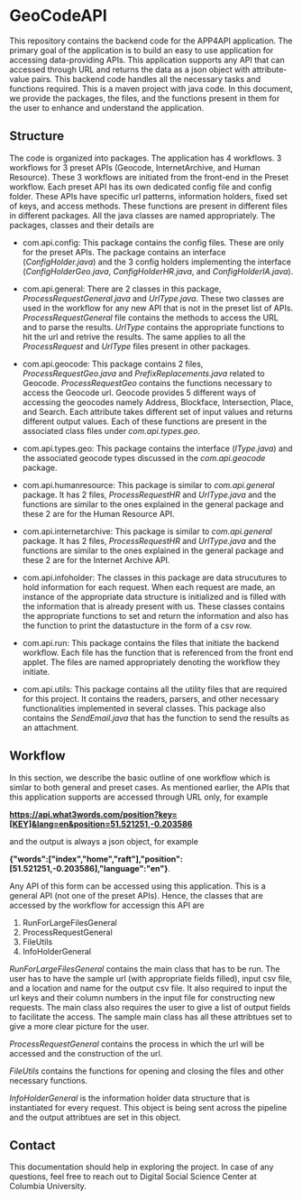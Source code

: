 # GeoCodeAPI

This repository contains the backend code for the APP4API application. The primary goal of the application is to build an easy to use application for accessing data-providing APIs. This application supports any API that can accessed through URL and returns the data as a json object with attribute-value pairs. This backend code handles all the necessary tasks and functions required. This is a maven project with java code. In this document, we provide the packages, the files, and the functions present in them for the user to enhance and understand the application. 

## Structure

The code is organized into packages. The application has 4 workflows. 3 workflows for 3 preset APIs (Geocode, InternetArchive, and Human Resource). These 3 workflows are initiated from the front-end in the Preset workflow. Each preset API has its own dedicated config file and config folder. These APIs have specific url patterns, information holders, fixed set of keys, and access methods. These functions are present in different files in different packages. All the java classes are named appropriately. The packages, classes and their details are 

- com.api.config: This package contains the config files. These are only for the preset APIs. The package contains an interface (*ConfigHolder.java*) and the 3 config holders implementing the interface (*ConfigHolderGeo.java*, *ConfigHolderHR.java*, and *ConfigHolderIA.java*).

- com.api.general: There are 2 classes in this package, *ProcessRequestGeneral.java* and *UrlType.java*. These two classes are used in the workflow for any new API that is not in the preset list of APIs. *ProcessRequestGeneral* file contains the methods to access the URL and to parse the results. *UrlType* contains the appropriate functions to hit the url and retrive the results. The same applies to all the *ProcessRequest* and *UrlType* files present in other packages. 

- com.api.geocode: This package contains 2 files, *ProcessRequestGeo.java* and *PrefixReplacements.java* related to Geocode. *ProcessRequestGeo* contains the functions necessary to access the Geocode url. Geocode provides 5 different ways of accessing the geocodes namely Address, Blockface, Intersection, Place, and Search. Each attribute takes different set of input values and returns different output values. Each of these functions are present in the associated class files under *com.api.types.geo*. 

- com.api.types.geo: This package contains the interface (*IType.java*) and the associated geocode types discussed in the *com.api.geocode* package. 

- com.api.humanresource: This package is similar to *com.api.general* package. It has 2 files, *ProcessRequestHR* and *UrlType.java* and the functions are similar to the ones explained in the general package and these 2 are for the Human Resource API.

- com.api.internetarchive: This package is similar to *com.api.general* package. It has 2 files, *ProcessRequestHR* and *UrlType.java* and the functions are similar to the ones explained in the general package and these 2 are for the Internet Archive API.

- com.api.infoholder: The classes in this package are data strucutures to hold information for each request. When each request are made, an instance of the appropriate data structure is initialized and is filled with the information that is already present with us. These classes contains the appropriate functions to set and return the information and also has the function to print the datastucture in the form of a csv row. 

- com.api.run: This package contains the files that initiate the backend workflow. Each file has the function that is referenced from the front end applet. The files are named appropriately denoting the workflow they initiate. 

- com.api.utils: This package contains all the utility files that are required for this project. It contains the readers, parsers, and other necessary functionalities implemented in several classes. This package also contains the *SendEmail.java* that has the function to send the results as an attachment. 

## Workflow

In this section, we describe the basic outline of one workflow which is simlar to both general and preset cases. As mentioned earlier, the APIs that this application supports are accessed through URL only, for example

**https://api.what3words.com/position?key=[KEY]&lang=en&position=51.521251,-0.203586** 

and the output is always a json object, for example

**{"words":["index","home","raft"],"position":[51.521251,-0.203586],"language":"en"}**.

Any API of this form can be accessed using this application. This is a general API (not one of the preset APIs). Hence, the classes that are accessed by the workflow for accessign this API are

1. RunForLargeFilesGeneral
2. ProcessRequestGeneral
3. FileUtils
4. InfoHolderGeneral

*RunForLargeFilesGeneral* contains the main class that has to be run. The user has to have the sample url (with appropriate fields filled), input csv file, and a location and name for the output csv file. It also required to input the url keys and their column numbers in the input file for constructing new requests. The main class also requires the user to give a list of output fields to facilitate the access. The sample main class has all these attribtues set to give a more clear picture for the user.

*ProcessRequestGeneral* contains the process in which the url will be accessed and the construction of the url. 

*FileUtils* contains the functions for opening and closing the files and other necessary functions. 

*InfoHolderGeneral* is the information holder data structure that is instantiated for every request. This object is being sent across the pipeline and the output attribtues are set in this object. 

## Contact

This documentation should help in exploring the project. In case of any questions, feel free to reach out to Digital Social Science Center at Columbia University. 
